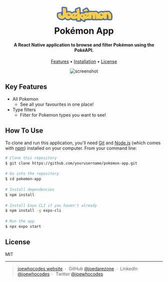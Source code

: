 <h1 align="center">
  <br>
  <a href="https://github.com/yourusername/pokemon-app"><img src="assets/logo.png" alt="Pokémon App" width="200"></a>
  <br>
  Pokémon App
  <br>
</h1>

<h4 align="center">A React Native application to browse and filter Pokémon using the PokéAPI.</h4>

<p align="center">
  <a href="#features">Features</a> •
  <a href="#installation">Installation</a> •
  <a href="#license">License</a>
</p>

<div align="center">
  <img src="https://github.com/JoeDareZone/pokemon-stuff/assets/139753489/15a09eac-0f47-4ac6-96de-dc4df0cb34f0" alt="screenshot">
</div>


## Key Features

* All Pokemon
  - See all your favourites in one place!
* Type filters
  - Filter for Pokemon types you want to see!

## How To Use

To clone and run this application, you'll need [Git](https://git-scm.com) and [Node.js](https://nodejs.org/en/download/) (which comes with [npm](http://npmjs.com)) installed on your computer. From your command line:

```bash
# Clone this repository
$ git clone https://github.com/yourusername/pokemon-app.git

# Go into the repository
$ cd pokemon-app

# Install dependencies
$ npm install

# Install Expo CLI if you haven't already
$ npm install -g expo-cli

# Run the app
$ npx expo start
```

## License

MIT

---

> [joewhocodes website](https://www.joewhocodes.netlify.app) &nbsp;&middot;&nbsp;
> GitHub [@joedarezone](https://github.com/joedarezone) &nbsp;&middot;&nbsp;
> LinkedIn [@joewhocodes](https://www.linkedin.com/in/joewhocodes/) &nbsp;&middot;&nbsp;
> Twitter [@joewhocodes](https://twitter.com/joewhocodes)

